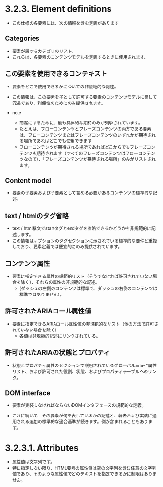 # 3.2.3. Element definitions

- この仕様の各要素には、次の情報を含む定義があります

## Categories

- 要素が属するカテゴリのリスト。
- これらは、各要素のコンテンツモデルを定義するときに使用されます。

## この要素を使用できるコンテキスト

- 要素をどこで使用できるかについての非規範的な記述。
- この情報は、この要素を子として許可する要素のコンテンツモデルに関して冗長であり、利便性のためにのみ提供されます。

- note
    - 簡潔にするために、最も具体的な期待のみが列挙されています。
    - たとえば、フローコンテンツとフレーズコンテンツの両方である要素は、フローコンテンツまたはフレーズコンテンツのいずれかが期待される場所であればどこでも使用できます
    - フローコンテンツが期待される場所であればどこからでもフレーズコンテンツも期待されます（すべてのフレーズコンテンツはフローコンテンツなので）、「フレーズコンテンツが期待される場所」のみがリストされます。


## Content model

- 要素の子要素および子要素として含める必要があるコンテンツの標準的な記述。


## text / htmlのタグ省略

- text / html構文でstartタグとendタグを省略できるかどうかを非規範的に記述します。
- この情報はオプションのタグセクションに示されている標準的な要件と重複しており、要素定義では便宜的にのみ提供されています。


## コンテンツ属性

- 要素に指定できる属性の規範的リスト（そうでなければ許可されていない場合を除く）、それらの属性の非規範的な記述。
    - (ダッシュの左側のコンテンツは標準で、ダッシュの右側のコンテンツは標準ではありません）。


## 許可されたARIAロール属性値

- 要素に指定できるARIAロール属性値の非規範的なリスト（他の方法で許可されていない場合を除く）
    - 各値は非規範的記述にリンクされている。


## 許可されたARIAの状態とプロパティ

- 状態とプロパティ属性のセクションで説明されているグローバルaria- *属性リスト、および許可された役割、状態、およびプロパティテーブルへのリンク。


## DOM interface

- 要素が実装しなければならないDOMインタフェースの規範的な定義。


- これに続いて、その要素が何を表しているかの記述と、著者および実装に適用される追加の標準的な適合基準が続きます。例が含まれることもあります。


# 3.2.3.1. Attributes

- 属性値は文字列です。
- 特に指定しない限り、HTML要素の属性値は空の文字列を含む任意の文字列値であり、そのような属性値でどのテキストを指定できるかに制限はありません。
